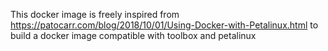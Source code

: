 This docker image is freely inspired from https://patocarr.com/blog/2018/10/01/Using-Docker-with-Petalinux.html
to build a docker image compatible with toolbox and petalinux
